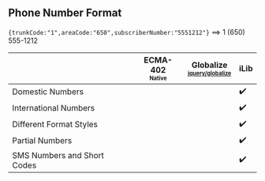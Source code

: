 ## Phone Number Format

`{trunkCode:"1",areaCode:"650",subscriberNumber:"5551212"}` ⟹ 1 (650) 555-1212

| | ECMA-402<br><sub><sup>Native</sup></sub> | Globalize<br><sub><sup>[jquery/globalize][]</sup></sub> | iLib |
| --- | --- | --- | --- |
| Domestic Numbers | | | :heavy_check_mark: |
| International Numbers | | | :heavy_check_mark: |
| Different Format Styles | | | :heavy_check_mark: |
| Partial Numbers | | | :heavy_check_mark: |
| SMS Numbers and Short Codes | | | :heavy_check_mark: |

[jquery/globalize]: https://github.com/jquery/globalize/
